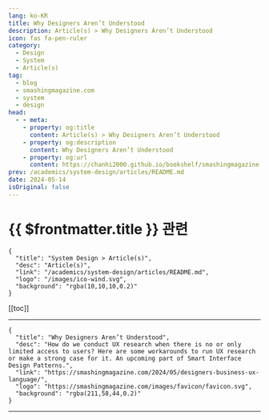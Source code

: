```yaml
---
lang: ko-KR
title: Why Designers Aren’t Understood
description: Article(s) > Why Designers Aren’t Understood
icon: fas fa-pen-ruler
category: 
  - Design
  - System
  - Article(s)
tag: 
  - blog
  - smashingmagazine.com
  - system
  - design
head:
  - - meta:
    - property: og:title
      content: Article(s) > Why Designers Aren’t Understood
    - property: og:description
      content: Why Designers Aren’t Understood
    - property: og:url
      content: https://chanhi2000.github.io/bookshelf/smashingmagazine.com/designers-business-ux-language.html
prev: /academics/system-design/articles/README.md
date: 2024-05-14
isOriginal: false
---
```


# {{ $frontmatter.title }} 관련

```component VPCard
{
  "title": "System Design > Article(s)",
  "desc": "Article(s)",
  "link": "/academics/system-design/articles/README.md",
  "logo": "/images/ico-wind.svg",
  "background": "rgba(10,10,10,0.2)"
}
```

[[toc]]

---

```component VPCard
{
  "title": "Why Designers Aren’t Understood",
  "desc": "How do we conduct UX research when there is no or only limited access to users? Here are some workarounds to run UX research or make a strong case for it. An upcoming part of Smart Interface Design Patterns.",
  "link": "https://smashingmagazine.com/2024/05/designers-business-ux-language/",
  "logo": "https://smashingmagazine.com/images/favicon/favicon.svg",
  "background": "rgba(211,58,44,0.2)"
}
```

<!-- TODO: 작성 -->

---

<TagLinks />